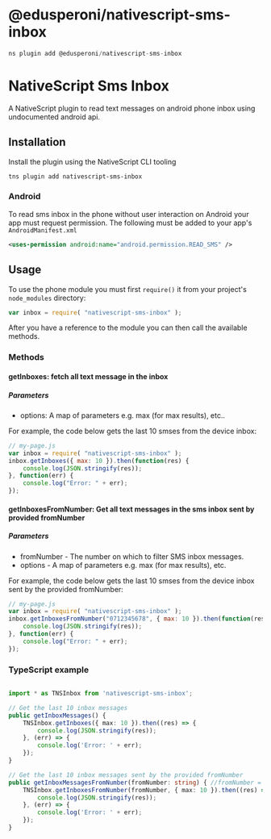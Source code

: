 # @edusperoni/nativescript-sms-inbox

```javascript
ns plugin add @edusperoni/nativescript-sms-inbox
```
# NativeScript Sms Inbox

A NativeScript plugin to read text messages on android phone inbox using undocumented android api.

## Installation

Install the plugin using the NativeScript CLI tooling

```
tns plugin add nativescript-sms-inbox
```

### Android

To read sms inbox in the phone without user interaction on Android your app must request permission. The following must be added to your app's `AndroidManifest.xml`

```xml
<uses-permission android:name="android.permission.READ_SMS" />
```

## Usage

To use the phone module you must first `require()` it from your project's `node_modules` directory:

```js
var inbox = require( "nativescript-sms-inbox" );
```

After you have a reference to the module you can then call the available methods.

### Methods
#### getInboxes: fetch all text message in the inbox
##### Parameters
* options: A map of parameters e.g. max (for max results), etc..

For example, the code below gets the last 10 smses from the device inbox:

```js
// my-page.js
var inbox = require( "nativescript-sms-inbox" );
inbox.getInboxes({ max: 10 }).then(function(res) {
    console.log(JSON.stringify(res));
}, function(err) {
    console.log("Error: " + err);
});
```
#### getInboxesFromNumber: Get all text messages in the sms inbox sent by provided fromNumber
##### Parameters
* fromNumber - The number on which to filter SMS inbox messages.
* options - A map of parameters e.g. max (for max results), etc.

For example, the code below gets the last 10 smses from the device inbox sent by the provided fromNumber:

```js
// my-page.js
var inbox = require( "nativescript-sms-inbox" );
inbox.getInboxesFromNumber("0712345678", { max: 10 }).then(function(res) {
    console.log(JSON.stringify(res));
}, function(err) {
    console.log("Error: " + err);
});
```

### TypeScript example

```TypeScript

import * as TNSInbox from 'nativescript-sms-inbox';

// Get the last 10 inbox messages
public getInboxMessages() {    
    TNSInbox.getInboxes({ max: 10 }).then((res) => {
        console.log(JSON.stringify(res));
    }, (err) => {
        console.log('Error: ' + err);
    });
}

// Get the last 10 inbox messages sent by the provided fromNumber
public getInboxMessagesFromNumber(fromNumber: string) { //fromNumber = "0712345678"
    TNSInbox.getInboxesFromNumber(fromNumber, { max: 10 }).then((res) => {
        console.log(JSON.stringify(res));
    }, (err) => {
        console.log('Error: ' + err);
    });
}

```